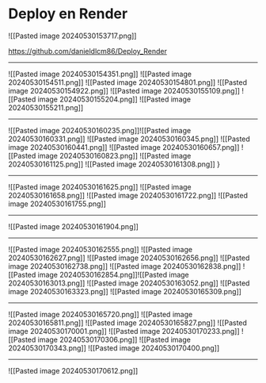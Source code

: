 # Deploy en Render
![[Pasted image 20240530153717.png]]


https://github.com/danieldlcm86/Deploy_Render


---
![[Pasted image 20240530154351.png]]
![[Pasted image 20240530154511.png]]
![[Pasted image 20240530154801.png]]
![[Pasted image 20240530154922.png]]
![[Pasted image 20240530155109.png]]
![[Pasted image 20240530155204.png]]
![[Pasted image 20240530155211.png]]


---
![[Pasted image 20240530160235.png]]![[Pasted image 20240530160331.png]]
![[Pasted image 20240530160345.png]]
![[Pasted image 20240530160441.png]]
![[Pasted image 20240530160657.png]]
![[Pasted image 20240530160823.png]]
![[Pasted image 20240530161125.png]]
![[Pasted image 20240530161308.png]]
}


---
![[Pasted image 20240530161625.png]]
![[Pasted image 20240530161658.png]]
![[Pasted image 20240530161722.png]]
![[Pasted image 20240530161755.png]]


---
![[Pasted image 20240530161904.png]]



---
![[Pasted image 20240530162555.png]]
![[Pasted image 20240530162627.png]]
![[Pasted image 20240530162656.png]]
![[Pasted image 20240530162738.png]]
![[Pasted image 20240530162838.png]]
![[Pasted image 20240530162854.png]]![[Pasted image 20240530163013.png]]
![[Pasted image 20240530163052.png]]
![[Pasted image 20240530163323.png]]
![[Pasted image 20240530165309.png]]


---
![[Pasted image 20240530165720.png]]
![[Pasted image 20240530165811.png]]
![[Pasted image 20240530165827.png]]
![[Pasted image 20240530170001.png]]
![[Pasted image 20240530170233.png]]
![[Pasted image 20240530170306.png]]
![[Pasted image 20240530170343.png]]
![[Pasted image 20240530170400.png]]

---
![[Pasted image 20240530170612.png]]
